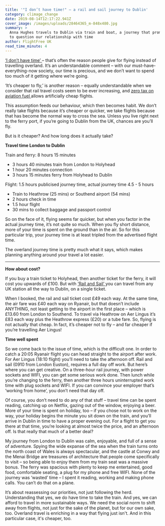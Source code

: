 ```yaml
---
title: '"I don’t have time!" – a rail and sail journey to Dublin'
category: climage_change
date: 2019-08-14T12:17:22.941Z
cover_image: /images/uploads/28464365_m-848x480.jpg
summary: >
  Anna Hughes travels to Dublin via train and boat, a journey that prompts her
  to question our relationship with time
author: FlightFree UK
read_time_minute: 4
---
```

[‘I don’t have time’ ](https://www.facebook.com/watch/?v=342678609928783)– that’s often the reason people give for flying instead of travelling overland. It’s an understandable comment – with our must-have-everything-now society, our time is precious, and we don’t want to spend too much of it getting where we’re going. 



‘It’s cheaper to fly,’ is another reason – equally understandable when we consider that rail travel costs seem to be ever increasing, and [zero tax on aviation fuel ](https://eci.ec.europa.eu/008/public/#/initiative)allows artificially cheap flights.



This assumption feeds our behaviour, which then becomes habit. We don’t really take flights because it’s cheaper or quicker, we take flights because that has become the normal way to cross the sea. Unless you live right next to the ferry port, if you’re going to Dublin from the UK, chances are you’ll fly.



But is it cheaper? And how long does it actually take?



**Travel time London to Dublin**



Train and ferry:  8 hours 15 minutes

* 3 hours 40 minutes train from London to Holyhead
* 1 hour 20 minutes connection
* 3 hours 15 minutes ferry from Holyhead to Dublin



Flight: 1.5 hours publicised journey time, actual journey time 4.5 - 5 hours

* Train to Heathrow (25 mins) or Southend airport (54 mins)
* 2 hours check in time
* 1.5 hour flight
* 30 mins to collect baggage and passport control



So on the face of it, flying seems far quicker, but when you factor in the actual journey time, it’s not quite so much. When you fly short distance, more of your time is spent on the ground than in the air. So for this particular trip, your journey time is at least tripled from the advertised flight time.



The overland journey time is pretty much what it says, which makes planning anything around your travel a lot easier.

****

**How about cost?**



If you buy a train ticket to Holyhead, then another ticket for the ferry, it will cost you upwards of £100. But with [‘Rail and Sail’ ](https://www.irishferries.com/uk-en/special-offers-from-britain-to-ireland/rail-sail/)you can travel from any UK station all the way to Dublin, on a single ticket.



When I booked, the rail and sail ticket cost £49 each way. At the same time, the air fare was £40 each way on Ryanair, but that doesn’t include ANYTHING, not least getting to the airport in the first place – which is £13.60 from London to Southend. To travel via Heathrow on Aer Lingus it’s £83 each way plus the Heathrow express (£20)  or a tube fare. So, flying is not actually that cheap. In fact, it’s cheaper not to fly – and far cheaper if you’re travelling Aer Lingus!



**Time well spent**



So we come back to the issue of time, which is the difficult one. In order to catch a 20:05 Ryanair flight you can head straight to the airport after work. For Aer Lingus (18:10 flight) you’ll need to take the afternoon off. Rail and sail (0910 from London Euston), requires a full day off work. But here’s where you can get creative. On a three-hour rail journey, with power sockets and WIFI, you can get some serious work done. Then lunch while you’re changing to the ferry, then another three hours uninterrupted work time with plug sockets and WIFI. If you can convince your employer that’s ‘working from home’, you don’t need that day off. 



Of course, you don’t need to do any of that stuff – travel time can be spent reading, catching up on Netflix, gazing out of the window, enjoying a beer. More of your time is spent on holiday, too – if you chose not to work on the way, your holiday begins the minute you sit down on the train, and you’ll arrive in Dublin in time to have a proper evening out. For a flight to get you there at that time, you’re looking at almost twice the price, and an afternoon off. Is that really that much of a better deal?



My journey from London to Dublin was calm, enjoyable, and full of a sense of adventure. Spying the wide expanse of the sea when the train turns onto the north coast of Wales is always spectacular, and the castle at Conwy and the Menai Bridge are treasures of architecture that people come specifically to visit – so being able to enjoy them from my train seat was a massive bonus. The ferry was spacious with plenty to keep me entertained, good food, comfortable seating, a plug for my phone and free WIFI. None of the journey was ‘wasted’ time – I spent it reading, working and making phone calls. You can’t do that on a plane.



It’s about reassessing our priorities, not just following the herd. Understanding that yes, we do have time to take the train. And yes, we can afford to travel in more sustainable ways. We need the social norm to shift away from flights, not just for the sake of the planet, but for our own sake, too. Overland travel is enriching in a way that flying just isn't. And in this particular case, it's cheaper, too.
